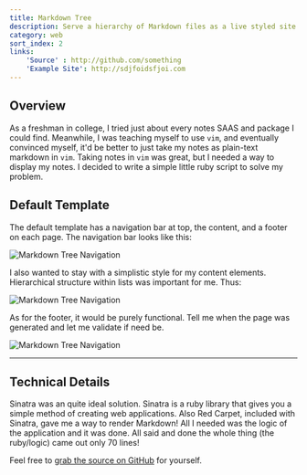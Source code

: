 ```yaml
---
title: Markdown Tree
description: Serve a hierarchy of Markdown files as a live styled site.
category: web
sort_index: 2
links:
    'Source' : http://github.com/something
    'Example Site': http://sdjfoidsfjoi.com
---
```

## Overview
As a freshman in college, I tried just about every notes SAAS and package I could find. Meanwhile, I was teaching myself to use `vim`, and eventually convinced myself, it'd be better to just take my notes as plain-text markdown in `vim`. Taking notes in `vim` was great, but I needed a way to display my notes. I decided to write a simple little ruby script to solve my problem.


## Default Template
The default template has a navigation bar at top, the content, and a footer on each page. The navigation bar looks like this:

![Markdown Tree Navigation](/interfaces/Markdown-Tree/markdown-tree-nav.png)

I also wanted to stay with a simplistic style for my content elements. Hierarchical structure within lists was important for me. Thus: 

![Markdown Tree Navigation](/interaces/Markdown-Tree/markdown-tree-list.png)

As for the footer, it would be purely functional. Tell me when the page was generated and let me validate if need be.

![Markdown Tree Navigation](/interfaces/Markdown-Tree/markdown-tree-footer.png)

<hr class="dotted" />

## Technical Details
Sinatra was an quite ideal solution. Sinatra is a ruby library that gives you a simple method of creating web applications. Also Red Carpet, included with Sinatra, gave me a way to render Markdown! All I needed was the logic of the application and it was done. All said and done the whole thing (the ruby/logic) came out only 70 lines!

Feel free to [grab the source on GitHub](https://github.com/mil/markdown-tree) for yourself.
